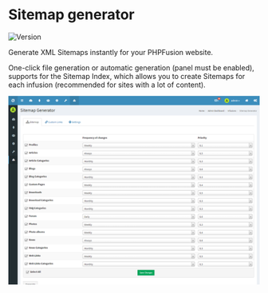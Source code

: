 # Sitemap generator

![Version](https://img.shields.io/badge/Version-1.2.2-blue.svg)

Generate XML Sitemaps instantly for your PHPFusion website.

One-click file generation or automatic generation (panel must be enabled), supports for the Sitemap Index, which allows you to create Sitemaps for each infusion (recommended for sites with a lot of content).

![Preview](screenshot.png)
